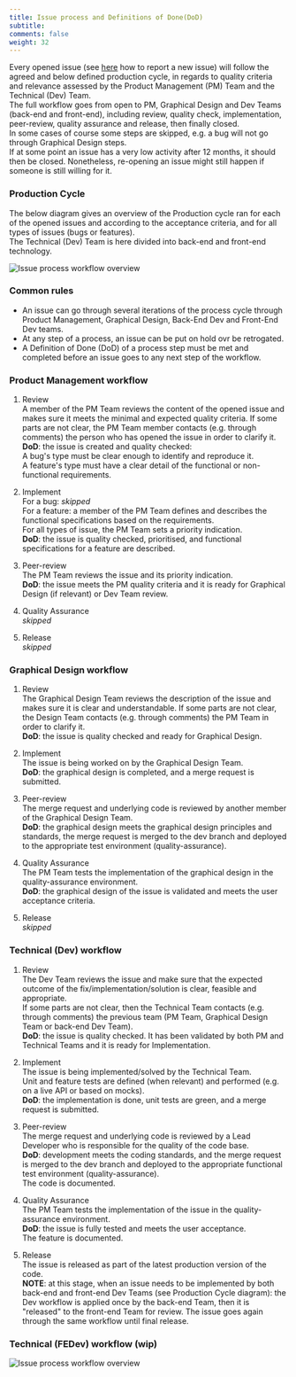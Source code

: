 ```yaml
---
title: Issue process and Definitions of Done(DoD)
subtitle: 
comments: false
weight: 32
---
```



Every opened issue (see [here](https://sis-cc.gitlab.io/dotstatsuite-documentation/page/contributing/report-an-issue/) how to report a new issue) will follow the agreed and below defined production cycle, in regards to quality criteria and relevance assessed by the Product Management (PM) Team and the Technical (Dev) Team.<br>
The full workflow goes from open to PM, Graphical Design and Dev Teams (back-end and front-end), including review, quality check, implementation, peer-review, quality assurance and release, then finally closed.<br>
In some cases of course some steps are skipped, e.g. a bug will not go through Graphical Design steps.<br>
If at some point an issue has a very low activity after 12 months, it should then be closed. Nonetheless, re-opening an issue might still happen if someone is still willing for it.<br>

### Production Cycle

<!---```mermaid
sequenceDiagram;
open->>PM: all issues;
PM->>Design: all features with UI impact;
PM->>DevBackEnd: without UI impact but with back-end;
PM->>DevFrontEnd: without UI impact nor back-end;
Design->>DevBackEnd: with back-end;
Design->>DevFrontEnd: without back-end;
DevBackEnd->>DevFrontEnd: with front-end;
DevBackEnd-xclosed: without front-end;
DevFrontEnd-xclosed: ;
PM--xclosed: rejected issues;
```--->

The below diagram gives an overview of the Production cycle ran for each of the opened issues and according to the acceptance criteria, and for all types of issues (bugs or features).<br>
The Technical (Dev) Team is here divided into back-end and front-end technology.

![Issue process workflow overview](/images/IssueProcessWorkflow.png)

### Common rules
- An issue can go through several iterations of the process cycle through Product Management, Graphical Design, Back-End Dev and Front-End Dev teams.
- At any step of a process, an issue can be put on hold ovr be retrogated.
- A Definition of Done (DoD) of a process step must be met and completed before an issue goes to any next step of the workflow.

### Product Management workflow
1. Review<br>
A member of the PM Team reviews the content of the opened issue and makes sure it meets the minimal and expected quality criteria. If some parts are not clear, the PM Team member contacts (e.g. through comments) the person who has opened the issue in order to clarify it.<br>
**DoD**: the issue is created and quality checked:<br>
A bug's type must be clear enough to identify and reproduce it.<br>
A feature's type must have a clear detail of the functional or non-functional requirements.<br>

2. Implement<br>
For a bug: _skipped_<br>
For a feature: a member of the PM Team defines and describes the functional specifications based on the requirements.<br>
For all types of issue, the PM Team sets a priority indication.<br>
**DoD**: the issue is quality checked, prioritised, and functional specifications for a feature are described.<br>

3. Peer-review<br>
The PM Team reviews the issue and its priority indication.<br>
**DoD**: the issue meets the PM quality criteria and it is ready for Graphical Design (if relevant) or Dev Team review.<br>

4. Quality Assurance<br>
_skipped_

5. Release<br>
_skipped_

### Graphical Design workflow
1. Review<br>
The Graphical Design Team reviews the description of the issue and makes sure it is clear and understandable. If some parts are not clear, the Design Team contacts (e.g. through comments) the PM Team in order to clarify it.<br>
**DoD**: the issue is quality checked and ready for Graphical Design.<br>

2. Implement<br>
The issue is being worked on by the Graphical Design Team.<br>
**DoD**: the graphical design is completed, and a merge request is submitted.<br>

3. Peer-review<br>
The merge request and underlying code is reviewed by another member of the Graphical Design Team.<br>
**DoD**: the graphical design meets the graphical design principles and standards, the merge request is merged to the dev branch and deployed to the appropriate test environment (quality-assurance).<br>

4. Quality Assurance<br>
The PM Team tests the implementation of the graphical design in the quality-assurance environment.<br>
**DoD**: the graphical design of the issue is validated and meets the user acceptance criteria.<br>

5. Release<br>
_skipped_

### Technical (Dev) workflow
1. Review<br>
The Dev Team reviews the issue and make sure that the expected outcome of the fix/implementation/solution is clear, feasible and appropriate.<br>
If some parts are not clear, then the Technical Team contacts (e.g. through comments) the previous team (PM Team, Graphical Design Team or back-end Dev Team).<br>
**DoD**: the issue is quality checked. It has been validated by both PM and Technical Teams and it is ready for Implementation.<br>

2. Implement<br>
The issue is being implemented/solved by the Technical Team.<br>
Unit and feature tests are defined (when relevant) and performed (e.g. on a live API or based on mocks).<br> 
**DoD**: the implementation is done, unit tests are green, and a merge request is submitted.<br>

3. Peer-review<br>
The merge request and underlying code is reviewed by a Lead Developer who is responsible for the quality of the code base.<br>
**DoD**: development meets the coding standards, and the merge request is merged to the dev branch and deployed to the appropriate functional test environment (quality-assurance).<br>
The code is documented.<br>

4. Quality Assurance<br>
The PM Team tests the implementation of the issue in the quality-assurance environment.<br>
**DoD**: the issue is fully tested and meets the user acceptance.<br>
The feature is documented.<br>

5. Release<br>
The issue is released as part of the latest production version of the code.<br>
**NOTE**: at this stage, when an issue needs to be implemented by both back-end and front-end Dev Teams (see Production Cycle diagram): the Dev workflow is applied once by the back-end Team, then it is "released" to the front-end Team for review. The issue goes again through the same workflow until final release.<br>

### Technical (FEDev) workflow (wip)

<!---```mermaid
sequenceDiagram;
participant Review;
participant Implement;
participant PeerReview;
participant QA;
participant Release;
Note right of Review: no git;
Note right of PeerReview: technical (code, merge);
Review->>Implement: clear on specs;
Review->Implement: bug/patch/feature = new branch from develop;
Review->Implement: production related = new branch from master;
Implement->>PeerReview: development done;
```--->

![Issue process workflow overview](/images/IssueProcessWorkflowFE.png)




